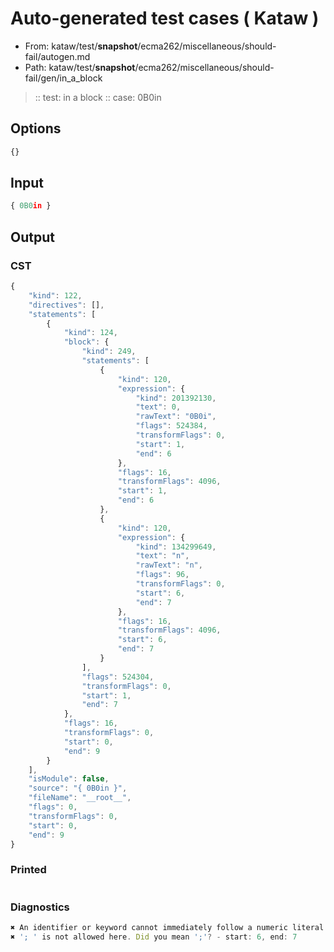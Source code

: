 # Auto-generated test cases ( Kataw )
- From: kataw/test/__snapshot__/ecma262/miscellaneous/should-fail/autogen.md
- Path: kataw/test/__snapshot__/ecma262/miscellaneous/should-fail/gen/in_a_block
> :: test: in a block
> :: case: 0B0in
## Options

`````js
{}
`````
## Input

`````js
{ 0B0in }
`````
## Output

### CST

```javascript
{
    "kind": 122,
    "directives": [],
    "statements": [
        {
            "kind": 124,
            "block": {
                "kind": 249,
                "statements": [
                    {
                        "kind": 120,
                        "expression": {
                            "kind": 201392130,
                            "text": 0,
                            "rawText": "0B0i",
                            "flags": 524384,
                            "transformFlags": 0,
                            "start": 1,
                            "end": 6
                        },
                        "flags": 16,
                        "transformFlags": 4096,
                        "start": 1,
                        "end": 6
                    },
                    {
                        "kind": 120,
                        "expression": {
                            "kind": 134299649,
                            "text": "n",
                            "rawText": "n",
                            "flags": 96,
                            "transformFlags": 0,
                            "start": 6,
                            "end": 7
                        },
                        "flags": 16,
                        "transformFlags": 4096,
                        "start": 6,
                        "end": 7
                    }
                ],
                "flags": 524304,
                "transformFlags": 0,
                "start": 1,
                "end": 7
            },
            "flags": 16,
            "transformFlags": 0,
            "start": 0,
            "end": 9
        }
    ],
    "isModule": false,
    "source": "{ 0B0in }",
    "fileName": "__root__",
    "flags": 0,
    "transformFlags": 0,
    "start": 0,
    "end": 9
}
```

### Printed

```javascript

```

### Diagnostics

```javascript
✖ An identifier or keyword cannot immediately follow a numeric literal - start: 1, end: 5
✖ '; ' is not allowed here. Did you mean ';'? - start: 6, end: 7

```

